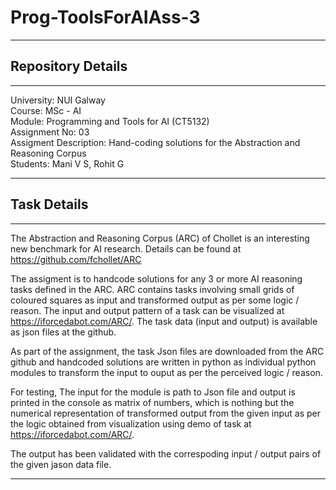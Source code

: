 # Prog-ToolsForAIAss-3
**************************************************************************************  
## Repository Details  
**************************************************************************************  
University: NUI Galway  
Course: MSc - AI  
Module: Programming and Tools for AI (CT5132)  
Assignment No: 03  
Assigment Description: Hand-coding solutions for the Abstraction and Reasoning Corpus  
Students: Mani V S, Rohit G  
**************************************************************************************  
## Task Details
**************************************************************************************  

The Abstraction and Reasoning Corpus (ARC) of Chollet is an interesting new benchmark for AI research. Details can be found at https://github.com/fchollet/ARC

The assigment is to handcode solutions for any 3 or more AI reasoning tasks defined in the ARC. ARC contains tasks involving small grids of coloured squares as input and transformed output as per some logic / reason. The input and output pattern of a task can be visualized at https://iforcedabot.com/ARC/. The task data (input and output) is available as json files at the github.

As part of the assignment, the task Json files are downloaded from the ARC github and handcoded solutions are written in python as individual python modules to transform the input to ouput as per the perceived logic / reason. 

For testing, The input for the module is path to Json file and output is printed in the console as matrix of numbers, which is nothing but the numerical representation of transformed output from the given input as per the logic obtained from visualization using demo of task at  https://iforcedabot.com/ARC/.

The output has been validated with the correspoding input / output pairs of the given jason data file.

**************************************************************************************  
